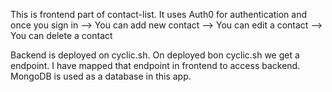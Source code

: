 This is frontend part of contact-list. It uses Auth0 for authentication and once you sign in
--> You can add new contact
--> You can edit a contact
--> You can delete a contact

Backend is deployed on cyclic.sh. On deployed bon cyclic.sh we get a endpoint. I have mapped that endpoint in frontend to access backend. MongoDB is used as a database in this app.
